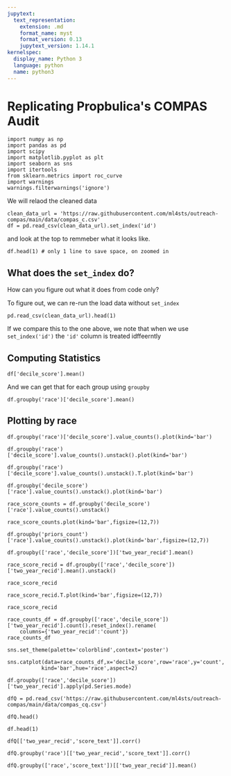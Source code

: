 ```yaml
---
jupytext:
  text_representation:
    extension: .md
    format_name: myst
    format_version: 0.13
    jupytext_version: 1.14.1
kernelspec:
  display_name: Python 3
  language: python
  name: python3
---
```


# Replicating Propbulica's COMPAS Audit

```{code-cell} ipython3
import numpy as np
import pandas as pd
import scipy
import matplotlib.pyplot as plt
import seaborn as sns
import itertools
from sklearn.metrics import roc_curve
import warnings
warnings.filterwarnings('ignore')
```

We will relaod the cleaned data
```{code-cell} ipython3
clean_data_url = 'https://raw.githubusercontent.com/ml4sts/outreach-compas/main/data/compas_c.csv'
df = pd.read_csv(clean_data_url).set_index('id')
```

and look at the top to remmeber what it looks like. 
```{code-cell} ipython3
df.head(1) # only 1 line to save space, on zoomed in
```

## What does the `set_index` do? 

How can you figure out what it does from code only?

To figure out, we can re-run the load data without `set_index`

```{code-cell} ipython3
pd.read_csv(clean_data_url).head(1)
```

If we compare this to the one above, we note that when we use `set_index('id')` the `'id'` column is treated idffeerntly 

## Computing Statistics 


```{code-cell} ipython3
df['decile_score'].mean()
```

And we can get that for each group using `groupby`

```{code-cell} ipython3
df.groupby('race')['decile_score'].mean()
```

## Plotting by race

```{code-cell} ipython3
df.groupby('race')['decile_score'].value_counts().plot(kind='bar')
```

```{code-cell} ipython3
df.groupby('race')['decile_score'].value_counts().unstack().plot(kind='bar')
```

```{code-cell} ipython3
df.groupby('race')['decile_score'].value_counts().unstack().T.plot(kind='bar')
```

```{code-cell} ipython3
df.groupby('decile_score')['race'].value_counts().unstack().plot(kind='bar')
```

```{code-cell} ipython3
race_score_counts = df.groupby('decile_score')['race'].value_counts().unstack()
```

```{code-cell} ipython3
race_score_counts.plot(kind='bar',figsize=(12,7))
```

```{code-cell} ipython3
df.groupby('priors_count')['race'].value_counts().unstack().plot(kind='bar',figsize=(12,7))
```

```{code-cell} ipython3
df.groupby(['race','decile_score'])['two_year_recid'].mean()
```

```{code-cell} ipython3
race_score_recid = df.groupby(['race','decile_score'])['two_year_recid'].mean().unstack()
```

```{code-cell} ipython3
race_score_recid
```

```{code-cell} ipython3
race_score_recid.T.plot(kind='bar',figsize=(12,7))
```

```{code-cell} ipython3
race_score_recid
```

```{code-cell} ipython3
race_counts_df = df.groupby(['race','decile_score'])['two_year_recid'].count().reset_index().rename(
    columns={'two_year_recid':'count'})
race_counts_df
```

```{code-cell} ipython3
sns.set_theme(palette='colorblind',context='poster')
```

```{code-cell} ipython3
sns.catplot(data=race_counts_df,x='decile_score',row='race',y='count',
           kind='bar',hue='race',aspect=2)
```

```{code-cell} ipython3
df.groupby(['race','decile_score'])['two_year_recid'].apply(pd.Series.mode)
```

```{code-cell} ipython3
dfQ = pd.read_csv('https://raw.githubusercontent.com/ml4sts/outreach-compas/main/data/compas_cq.csv')
```

```{code-cell} ipython3
dfQ.head()
```

```{code-cell} ipython3
df.head(1)
```

```{code-cell} ipython3
dfQ[['two_year_recid','score_text']].corr()
```

```{code-cell} ipython3
dfQ.groupby('race')[['two_year_recid','score_text']].corr()
```

```{code-cell} ipython3
dfQ.groupby(['race','score_text'])[['two_year_recid']].mean()
```

```{code-cell} ipython3

```

